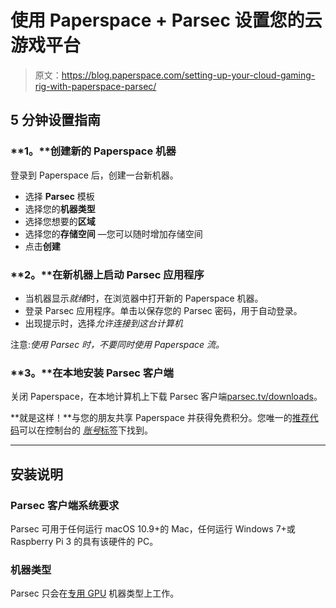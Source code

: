 # 使用 Paperspace + Parsec 设置您的云游戏平台

> 原文：<https://blog.paperspace.com/setting-up-your-cloud-gaming-rig-with-paperspace-parsec/>

## **5 分钟设置指南**

### **1。**创建新的 Paperspace 机器

登录到 Paperspace 后，创建一台新机器。

*   选择 **Parsec** 模板
*   选择您的**机器类型**
*   选择您想要的**区域**
*   选择您的**存储空间** —您可以随时增加存储空间
*   点击**创建**

### **2。**在新机器上启动 Parsec 应用程序

*   当机器显示*就绪*时，在浏览器中打开新的 Paperspace 机器。
*   登录 Parsec 应用程序。单击以保存您的 Parsec 密码，用于自动登录。
*   出现提示时，选择*允许连接到这台计算机*

注意:*使用 Parsec 时，不要同时使用 Paperspace 流。*

### **3。**在本地安装 Parsec 客户端

关闭 Paperspace，在本地计算机上下载 Parsec 客户端[parsec.tv/downloads](http://parsec.tv/downloads)。

**就是这样！**与您的朋友共享 Paperspace 并获得免费积分。您唯一的[推荐代码](https://www.paperspace.com/referral-program)可以在控制台的 [*账号*标签](https://console.paperspace.com/account/settings/profile)下找到。

* * *

## 安装说明

### Parsec 客户端系统要求

Parsec 可用于任何运行 macOS 10.9+的 Mac，任何运行 Windows 7+或 Raspberry Pi 3 的具有该硬件的 PC。

### 机器类型

Parsec 只会在[专用 GPU](https://docs.paperspace.com/core/compute/machine-types#gpu-machines) 机器类型上工作。